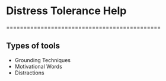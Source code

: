 # Distress Tolerance Help
=============================================
## Types of tools
- Grounding Techniques
- Motivational Words
- Distractions